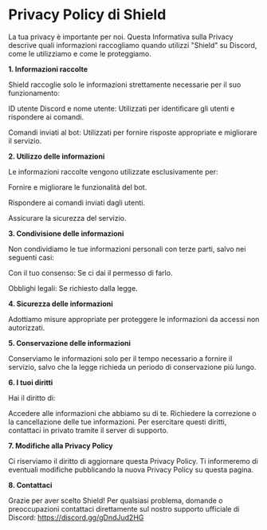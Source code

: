# Privacy Policy di Shield

La tua privacy è importante per noi. Questa Informativa sulla Privacy descrive quali informazioni raccogliamo quando utilizzi "Shield" su Discord, come le utilizziamo e come le proteggiamo.

<b>1. Informazioni raccolte</b>

Shield raccoglie solo le informazioni strettamente necessarie per il suo funzionamento:

ID utente Discord e nome utente:
Utilizzati per identificare gli utenti e rispondere ai comandi.

Comandi inviati al bot: Utilizzati per fornire risposte appropriate e migliorare il servizio.

<b>2. Utilizzo delle informazioni</b>

Le informazioni raccolte vengono utilizzate esclusivamente per:

Fornire e migliorare le funzionalità del bot.

Rispondere ai comandi inviati dagli utenti.

Assicurare la sicurezza del servizio.

<b>3. Condivisione delle informazioni</b>

Non condividiamo le tue informazioni personali con terze parti, salvo nei seguenti casi:

Con il tuo consenso: Se ci dai il permesso di farlo.

Obblighi legali: Se richiesto dalla legge.

<b>4. Sicurezza delle informazioni</b>

Adottiamo misure appropriate per proteggere le informazioni da accessi non autorizzati.

<b>5. Conservazione delle informazioni</b>

Conserviamo le informazioni solo per il tempo necessario a fornire il servizio, salvo che la legge richieda un periodo di conservazione più lungo.

<b>6. I tuoi diritti</b>

Hai il diritto di:

Accedere alle informazioni che abbiamo su di te.
Richiedere la correzione o la cancellazione delle tue informazioni.
Per esercitare questi diritti, contattaci in privato tramite il server di supporto.

<b>7. Modifiche alla Privacy Policy</b>

Ci riserviamo il diritto di aggiornare questa Privacy Policy. Ti informeremo di eventuali modifiche pubblicando la nuova Privacy Policy su questa pagina.

<b>8. Contattaci</b>

Grazie per aver scelto Shield! Per qualsiasi problema, domande o preoccupazioni contattaci direttamente sul nostro supporto ufficiale di Discord:
https://discord.gg/gDndJud2HG

